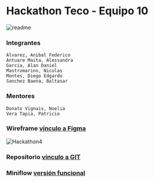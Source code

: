# Hackathon Teco - Equipo 10
![readme](https://user-images.githubusercontent.com/90204740/159008200-a5185f72-bef5-4ee7-8c54-397ef932114b.png)

### Integrantes
```
Alvarez, Anibal Federico
Antuare Maita, Alessandra
Garcia, Alan Daniel
Mastromarino, Nicolas
Montes, Diego Edgardo
Sanchez Baena, Baltasar
```
### Mentores
```
Donato Vignais, Noelia
Vera Tapia, Patricio
```

### Wireframe [vínculo a Figma](https://www.figma.com/file/a9jbJHpOd56FgiNdlGUNHu/Wireframe-Hackaton-Team-10?node-id=133%3A671)

![Hackathon4](https://user-images.githubusercontent.com/90204740/159029416-c25c53a0-e6ab-4670-8b18-07321e14ed7b.png)

### Repositorio  [vínculo a GIT](https://github.com/BaltasarSanchez/miniflow2022)

### Miniflow [versión funcional](https://hackaton-teco-g10-client.vercel.app/) 
